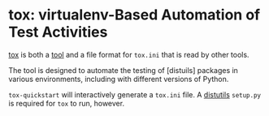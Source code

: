tox: virtualenv-Based Automation of Test Activities
======================================================

[tox] is both a [tool] and a file format for `tox.ini` that is read by
other tools.

The tool is designed to automate the testing of [distuils] packages in
various environments, including with different versions of Python.

`tox-quickstart` will interactively generate a `tox.ini` file. A
[distutils] `setup.py` is required for `tox` to run, however.


[tox]: https://tox.readthedocs.io/en/latest/
[tool]: https://pypi.python.org/pypi/tox
[distutils]: https://docs.python.org/3/library/distutils.html
